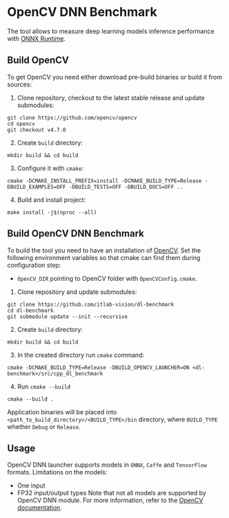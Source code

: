# OpenCV DNN Benchmark
The tool allows to measure deep learning models inference performance with [ONNX Runtime](https://github.com/microsoft/onnxruntime).

## Build OpenCV
To get OpenCV you need either download pre-build binaries or build it from sources:
1. Clone repository, checkout to the latest stable release and update submodules:
```
git clone https://github.com/opencv/opencv
cd opencv
git checkout v4.7.0
```
2. Create `build` directory:
```
mkdir build && cd build
```
3. Configure it with `cmake`:
```
cmake -DCMAKE_INSTALL_PREFIX=install -DCMAKE_BUILD_TYPE=Release -DBUILD_EXAMPLES=OFF -DBUILD_TESTS=OFF -DBUILD_DOCS=OFF ..
```
4. Build and install project:
```
make install -j$(nproc --all)
```

## Build OpenCV DNN Benchmark
To build the tool you need to have an installation of [OpenCV](https://github.com/opencv/opencv). Set the following environment variables so that cmake can find them during configuration step:
* `OpenCV_DIR` pointing to OpenCV folder with `OpenCVConfig.cmake`.

1. Clone repository and update submodules:
```
git clone https://github.com/itlab-vision/dl-benchmark
cd dl-benchmark
git submodule update --init --recursive
```
2. Create `build` directory:
```
mkdir build && cd build
```
3. In the created directory run `cmake` command:
```
cmake -DCMAKE_BUILD_TYPE=Release -DBUILD_OPENCV_LAUNCHER=ON <dl-benchmark>/src/cpp_dl_benchmark
```

4. Run `cmake --build`
```
cmake --build .
```
Application binaries will be placed into `<path_to_build_directory>/<BUILD_TYPE>/bin` directory, where `BUILD_TYPE` whether `Debug` or `Release`.

## Usage
OpenCV DNN launcher supports models in `ONNX`, `Caffe` and `TensorFlow` formats.
Limitations on the models:
- One input
- FP32 input/output types
Note that not all models are supported by OpenCV DNN module. For more information, refer to the [OpenCV documentation](https://docs.opencv.org/4.x/d2/d58/tutorial_table_of_content_dnn.html).
